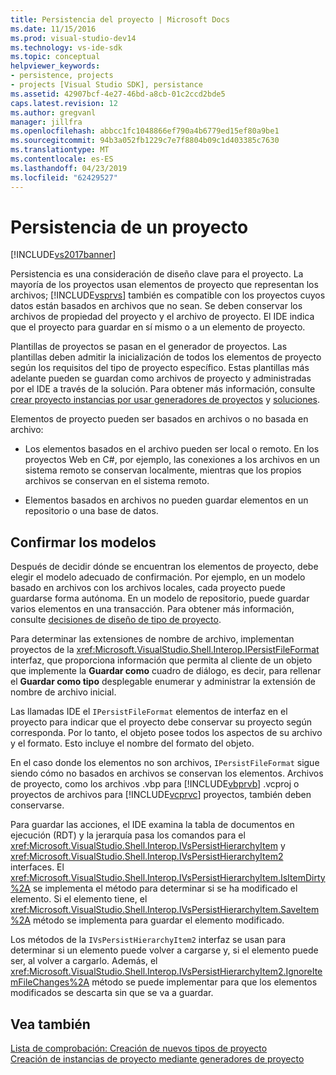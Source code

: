 ```yaml
---
title: Persistencia del proyecto | Microsoft Docs
ms.date: 11/15/2016
ms.prod: visual-studio-dev14
ms.technology: vs-ide-sdk
ms.topic: conceptual
helpviewer_keywords:
- persistence, projects
- projects [Visual Studio SDK], persistance
ms.assetid: 42907bcf-4e27-46bd-a8cb-01c2ccd2bde5
caps.latest.revision: 12
ms.author: gregvanl
manager: jillfra
ms.openlocfilehash: abbcc1fc1048866ef790a4b6779ed15ef80a9be1
ms.sourcegitcommit: 94b3a052fb1229c7e7f8804b09c1d403385c7630
ms.translationtype: MT
ms.contentlocale: es-ES
ms.lasthandoff: 04/23/2019
ms.locfileid: "62429527"
---
```

# <a name="project-persistence"></a>Persistencia de un proyecto
[!INCLUDE[vs2017banner](../../includes/vs2017banner.md)]

Persistencia es una consideración de diseño clave para el proyecto. La mayoría de los proyectos usan elementos de proyecto que representan los archivos; [!INCLUDE[vsprvs](../../includes/vsprvs-md.md)] también es compatible con los proyectos cuyos datos están basados en archivos que no sean. Se deben conservar los archivos de propiedad del proyecto y el archivo de proyecto. El IDE indica que el proyecto para guardar en sí mismo o a un elemento de proyecto.  
  
 Plantillas de proyectos se pasan en el generador de proyectos. Las plantillas deben admitir la inicialización de todos los elementos de proyecto según los requisitos del tipo de proyecto específico. Estas plantillas más adelante pueden se guardan como archivos de proyecto y administradas por el IDE a través de la solución. Para obtener más información, consulte [crear proyecto instancias por usar generadores de proyectos](../../extensibility/internals/creating-project-instances-by-using-project-factories.md) y [soluciones](../../extensibility/internals/solutions-overview.md).  
  
 Elementos de proyecto pueden ser basados en archivos o no basada en archivo:  
  
- Los elementos basados en el archivo pueden ser local o remoto. En los proyectos Web en C#, por ejemplo, las conexiones a los archivos en un sistema remoto se conservan localmente, mientras que los propios archivos se conservan en el sistema remoto.  
  
- Elementos basados en archivos no pueden guardar elementos en un repositorio o una base de datos.  
  
## <a name="commit-models"></a>Confirmar los modelos  
 Después de decidir dónde se encuentran los elementos de proyecto, debe elegir el modelo adecuado de confirmación. Por ejemplo, en un modelo basado en archivos con los archivos locales, cada proyecto puede guardarse forma autónoma. En un modelo de repositorio, puede guardar varios elementos en una transacción. Para obtener más información, consulte [decisiones de diseño de tipo de proyecto](../../extensibility/internals/project-type-design-decisions.md).  
  
 Para determinar las extensiones de nombre de archivo, implementan proyectos de la <xref:Microsoft.VisualStudio.Shell.Interop.IPersistFileFormat> interfaz, que proporciona información que permita al cliente de un objeto que implemente la **Guardar como** cuadro de diálogo, es decir, para rellenar el **Guardar como tipo**  desplegable enumerar y administrar la extensión de nombre de archivo inicial.  
  
 Las llamadas IDE el `IPersistFileFormat` elementos de interfaz en el proyecto para indicar que el proyecto debe conservar su proyecto según corresponda. Por lo tanto, el objeto posee todos los aspectos de su archivo y el formato. Esto incluye el nombre del formato del objeto.  
  
 En el caso donde los elementos no son archivos, `IPersistFileFormat` sigue siendo cómo no basados en archivos se conservan los elementos. Archivos de proyecto, como los archivos .vbp para [!INCLUDE[vbprvb](../../includes/vbprvb-md.md)] .vcproj o proyectos de archivos para [!INCLUDE[vcprvc](../../includes/vcprvc-md.md)] proyectos, también deben conservarse.  
  
 Para guardar las acciones, el IDE examina la tabla de documentos en ejecución (RDT) y la jerarquía pasa los comandos para el <xref:Microsoft.VisualStudio.Shell.Interop.IVsPersistHierarchyItem> y <xref:Microsoft.VisualStudio.Shell.Interop.IVsPersistHierarchyItem2> interfaces. El <xref:Microsoft.VisualStudio.Shell.Interop.IVsPersistHierarchyItem.IsItemDirty%2A> se implementa el método para determinar si se ha modificado el elemento. Si el elemento tiene, el <xref:Microsoft.VisualStudio.Shell.Interop.IVsPersistHierarchyItem.SaveItem%2A> método se implementa para guardar el elemento modificado.  
  
 Los métodos de la `IVsPersistHierarchyItem2` interfaz se usan para determinar si un elemento puede volver a cargarse y, si el elemento puede ser, al volver a cargarlo. Además, el <xref:Microsoft.VisualStudio.Shell.Interop.IVsPersistHierarchyItem2.IgnoreItemFileChanges%2A> método se puede implementar para que los elementos modificados se descarta sin que se va a guardar.  
  
## <a name="see-also"></a>Vea también  
 [Lista de comprobación: Creación de nuevos tipos de proyecto](../../extensibility/internals/checklist-creating-new-project-types.md)   
 [Creación de instancias de proyecto mediante generadores de proyecto](../../extensibility/internals/creating-project-instances-by-using-project-factories.md)
